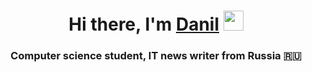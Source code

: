 <h1 align="center">Hi there, I'm <a href="https://nowapp.me/zotkin" target="_blank">Danil</a> 
<img src="https://github.com/blackcater/blackcater/raw/main/images/Hi.gif" heigth='32' width='32'/></h1>
<h3 align="center">Computer science student, IT news writer from Russia 🇷🇺</h3>
